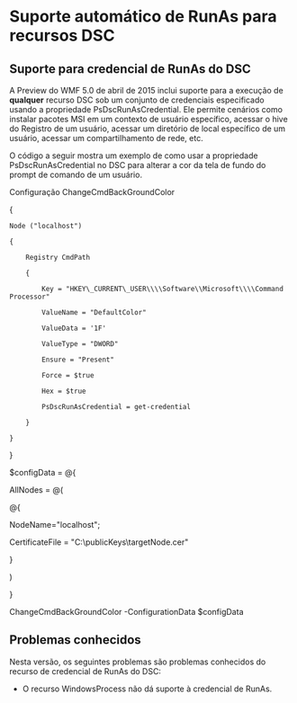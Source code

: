 # Suporte automático de RunAs para recursos DSC
Suporte para credencial de RunAs do DSC
--------------------------------

A Preview do WMF 5.0 de abril de 2015 inclui suporte para a execução de **qualquer** recurso DSC sob um conjunto de credenciais especificado usando a propriedade PsDscRunAsCredential. Ele permite cenários como instalar pacotes MSI em um contexto de usuário específico, acessar o hive do Registro de um usuário, acessar um diretório de local específico de um usuário, acessar um compartilhamento de rede, etc.

O código a seguir mostra um exemplo de como usar a propriedade PsDscRunAsCredential no DSC para alterar a cor da tela de fundo do prompt de comando de um usuário.

Configuração ChangeCmdBackGroundColor

{

    Node ("localhost")

    {

        Registry CmdPath

        {

            Key = "HKEY\_CURRENT\_USER\\\\Software\\Microsoft\\\\Command Processor"

            ValueName = "DefaultColor"

            ValueData = '1F'

            ValueType = "DWORD"

            Ensure = "Present"

            Force = $true

            Hex = $true

            PsDscRunAsCredential = get-credential

        }

    }

}

$configData = @{

AllNodes = @(

@{

NodeName="localhost";

CertificateFile = "C:\\publicKeys\\targetNode.cer"

}

)

}

ChangeCmdBackGroundColor -ConfigurationData $configData

## Problemas conhecidos

Nesta versão, os seguintes problemas são problemas conhecidos do recurso de credencial de RunAs do DSC:

-   O recurso WindowsProcess não dá suporte à credencial de RunAs.

<!--HONumber=Mar16_HO2-->
